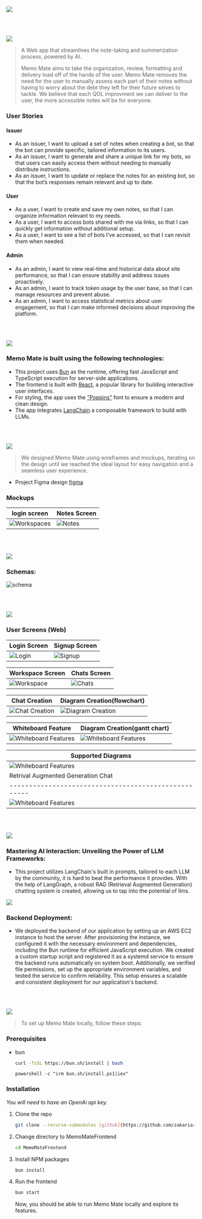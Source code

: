 <img src="./readme/title1.svg"/>

<br><br>

<!-- project philosophy -->
<img src="./readme/title2.svg"/>

> A Web app that streamlines the note-taking and summerization process, powered by AI.
>
> Memo Mate aims to take the organization, review, formatting and delivery load off of the hands of the user. Memo Mate removes the need for the user to manually assess each part of their notes without having to worry about the debt they left for their future selves to tackle. We believe that each QOL improvment we can deliver to the user, the more accessible notes will be for everyone.

### User Stories

#### **Issuer**

-   As an issuer, I want to upload a set of notes when creating a bot, so that the bot can provide specific, tailored information to its users.
-   As an issuer, I want to generate and share a unique link for my bots, so that users can easily access them without needing to manually distribute instructions.
-   As an issuer, I want to update or replace the notes for an existing bot, so that the bot’s responses remain relevant and up to date.

#### **User**

-   As a user, I want to create and save my own notes, so that I can organize information relevant to my needs.
-   As a user, I want to access bots shared with me via links, so that I can quickly get information without additional setup.
-   As a user, I want to see a list of bots I’ve accessed, so that I can revisit them when needed.

#### **Admin**

-   As an admin, I want to view real-time and historical data about site performance, so that I can ensure stability and address issues proactively.
-   As an admin, I want to track token usage by the user base, so that I can manage resources and prevent abuse.
-   As an admin, I want to access statistical metrics about user engagement, so that I can make informed decisions about improving the platform.

<br><br>

<!-- Tech stack -->
<img src="./readme/title3.svg"/>

### Memo Mate is built using the following technologies:

-   This project uses [Bun](https://bun.sh/) as the runtime, offering fast JavaScript and TypeScript execution for server-side applications.
-   The frontend is built with [React](https://reactjs.org/), a popular library for building interactive user interfaces.
-   For styling, the app uses the ["Poppins"](https://fonts.google.com/specimen/Poppins) font to ensure a modern and clean design.
-   The app integrates [LangChain](https://langchain.com/) a composable framework to build with LLMs.

<br><br>

<!-- UI UX -->
<img src="./readme/title4.svg"/>

> We designed Memo Mate using wireframes and mockups, iterating on the design until we reached the ideal layout for easy navigation and a seamless user experience.

-   Project Figma design [figma](https://www.figma.com/design/LX7bFPB5jXNUrAW2oFh2dM/MemoMate-UI?node-id=0-1&t=yMCD3OXg6LX3yFVN-1)

### Mockups

| login screen                                 | Notes Screen                            |
| -------------------------------------------- | --------------------------------------- |
| ![Workspaces](./readme/demo/loginscreen.png) | ![Notes](./readme/demo/notesscreen.png) |

<br><br>

<!-- Database Design -->
<img src="./readme/title5.svg"/>

### Schemas:

![schema](./readme/demo/schema.png)

<br><br>

<!-- Implementation -->
<img src="./readme/title6.svg"/>

### User Screens (Web)

| Login Screen                      | Signup Screen                       |
| --------------------------------- | ----------------------------------- |
| ![Login](./readme/demo/login.png) | ![Signup](./readme/demo/signup.png) |

| Workspace Screen                          | Chats Screen                     |
| ----------------------------------------- | -------------------------------- |
| ![Workspace](./readme/demo/workspace.png) | ![Chats](./readme/demo/chat.png) |

| Chat Creation                            | Diagram Creation(flowchart)                    |
| ---------------------------------------- | ---------------------------------------------- |
| ![Chat Creation](./readme/demo/chat.gif) | ![Diagram Creation](./readme/demo/diagram.gif) |

| Whiteboard Feature                                   | Diagram Creation(gantt chart)                        |
| ---------------------------------------------------- | ---------------------------------------------------- |
| ![Whiteboard Features](./readme/demo/whiteboard.gif) | ![Whiteboard Features](./readme/demo/gantt.gif) |

| Supported Diagrams                                   |
| ---------------------------------------------------- |
| ![Whiteboard Features](./readme/demo/supported.gif)  |
| Retrival Augmented Generation Chat                   |
| ---------------------------------------------------- |
| ![Whiteboard Features](./readme/demo/ragchat.gif)    | 
<br><br>

<!-- Prompt Engineering -->
<img src="./readme/title7.svg"/>

### Mastering AI Interaction: Unveiling the Power of LLM Frameworks:

-   This project utilizes LangChain's built in prompts, tailored to each LLM by the community, it is hard to beat the performance it provides. With the help of LangGraph, a robust RAG (Retrieval Augmented Generation) chatting system is created, allowing us to tap into the potential of llms.

<!-- AWS Deployment -->
<img src="./readme/title8.svg"/>

###  Backend Deployment:

- We deployed the backend of our application by setting up an AWS EC2 instance to host the server. After provisioning the instance, we configured it with the necessary environment and dependencies, including the Bun runtime for efficient JavaScript execution. We created a custom startup script and registered it as a systemd service to ensure the backend runs automatically on system boot. Additionally, we verified file permissions, set up the appropriate environment variables, and tested the service to confirm reliability. This setup ensures a scalable and consistent deployment for our application's backend.

<br><br>

<!-- How to run -->
<img src="./readme/title10.svg"/>

> To set up Memo Mate locally, follow these steps:

### Prerequisites

-   bun
    ```sh
    curl -fsSL https://bun.sh/install | bash
    ```
    ```pwsh(windows)
    powershell -c "irm bun.sh/install.ps1|iex"
    ```

### Installation

_You will need to have an OpenAi api key._

1. Clone the repo
    ```sh
    git clone --recurse-submodules [github](https://github.com/zakaria-mourtaban/MemoMate.git)
    ```
2. Change directory to MemoMateFrontend
    ```sh
    cd MemoMateFrontend
    ```
3. Install NPM packages
    ```sh
    bun install
    ```
4. Run the frontend
    ```sh
    bun start
    ```
    Now, you should be able to run Memo Mate locally and explore its features.
